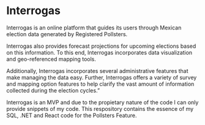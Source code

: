 # Interrogas
Interrogas is an online platform that guides its users through Mexican election data generated by Registered Pollsters. 

Interrogas also provides forecast projections for upcoming elections based on this information. To this end, Interrogas incorporates data visualization and geo-referenced mapping tools.

Additionally, Interrogas incorporates several administrative features that make managing the data easy.
Further, Interrogas offers a variety of survey and mapping option features to help clarify the vast amount of information collected during the election cycles.”

Interrogas is an MVP and due to the propietary nature of the code I can only provide snippets of my code.  This respository contains the essence of my SQL, .NET and React code for the Pollsters Feature.  
